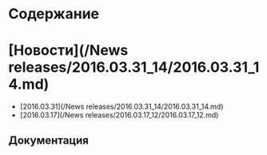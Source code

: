 # Содержание
# [Новости](/News releases/2016.03.31_14/2016.03.31_14.md)

  * [2016.03.31](/News releases/2016.03.31_14/2016.03.31_14.md)
  * [2016.03.17](/News releases/2016.03.17_12/2016.03.17_12.md)

  ## Документация
